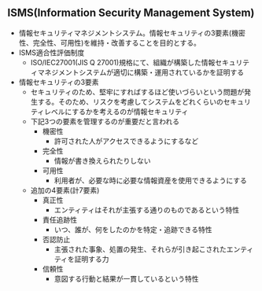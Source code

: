 ## ISMS(Information Security Management System)
- 情報セキュリティマネジメントシステム。情報セキュリティの3要素(機密性、完全性、可用性)を維持・改善することを目的とする。
- ISMS適合性評価制度
  - ISO/IEC27001(JIS Q 27001)規格にて、組織が構築した情報セキュリティマネジメントシステムが適切に構築・運用されているかを証明する
- 情報セキュリティの3要素
  - セキュリティのため、堅牢にすればするほど使いづらいという問題が発生する。そのため、リスクを考慮してシステムをどれくらいのセキュリティレベルにするかを考えるのが情報セキュリティ
  - 下記3つの要素を管理するのが重要だと言われる
    - 機密性
      - 許可された人がアクセスできるようにするなど
    - 完全性
      - 情報が書き換えられたりしない
    - 可用性
      - 利用者が、必要な時に必要な情報資産を使用できるようにする
  - 追加の4要素(計7要素)
    - 真正性
      - エンティティはそれが主張する通りのものであるという特性
    - 責任追跡性
      - いつ、誰が、何をしたのかを特定・追跡できる特性
    - 否認防止
      - 主張された事象、処置の発生、それらが引き起こされたエンティティを証明する力
    - 信頼性
      - 意図する行動と結果が一貫しているという特性

